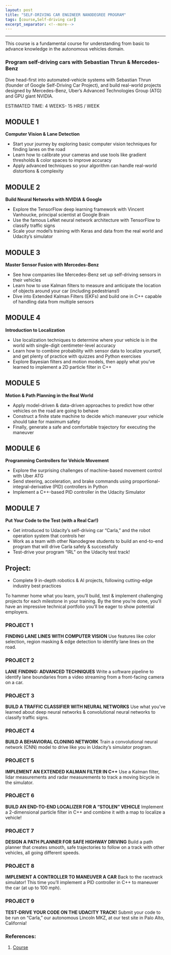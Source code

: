 ```yaml
---
layout: post
title: "SELF-DRIVING CAR ENGINEER NANODEGREE PROGRAM"
tags: [course,Self-driving car]
excerpt_separator: <!--more-->
---
```


---
This course is a fundamental course for understanding from basic to advance knowledge in the autonomous vehicles domain.
<!--more-->

### Program self-driving cars with Sebastian Thrun & Mercedes-Benz
Dive head-first into automated-vehicle systems with Sebastian Thrun (founder of Google Self-Driving Car Project), and build real-world projects designed by Mercedes-Benz, Uber’s Advanced Technologies Group (ATG) and GPU giant NVIDIA.

ESTIMATED TIME: 4 WEEKS- 15 HRS / WEEK


## MODULE 1
__Computer Vision & Lane Detection__
- Start your journey by exploring basic computer vision techniques for finding lanes on the road
- Learn how to calibrate your cameras and use tools like gradient thresholds & color spaces to improve accuracy
- Apply advanced techniques so your algorithm can handle real-world distortions & complexity


## MODULE 2
__Build Neural Networks with NVIDIA & Google__
- Explore the TensorFlow deep learning framework with Vincent Vanhoucke, principal scientist at Google Brain
- Use the famous LeNet neural network architecture with TensorFlow to classify traffic signs
- Scale your model’s training with Keras and data from the real world and Udacity’s simulator

## MODULE 3
__Master Sensor Fusion with Mercedes-Benz__
- See how companies like Mercedes-Benz set up self-driving sensors in their vehicles
- Learn how to use Kalman filters to measure and anticipate the location of objects around your car (including pedestrians!)
- Dive into Extended Kalman Filters (EKFs) and build one in C++ capable of handling data from multiple sensors

## MODULE 4
__Introduction to Localization__
- Use localization techniques to determine where your vehicle is in the world with single-digit centimeter-level accuracy
- Learn how to combine probability with sensor data to localize yourself, and get plenty of practice with quizzes and Python exercises
- Explore Bayesian filters and motion models, then apply what you’ve learned to implement a 2D particle filter in C++

## MODULE 5
__Motion & Path Planning in the Real World__
- Apply model-driven & data-driven approaches to predict how other vehicles on the road are going to behave
- Construct a finite state machine to decide which maneuver your vehicle should take for maximum safety
- Finally, generate a safe and comfortable trajectory for executing the maneuver

## MODULE 6
__Programming Controllers for Vehicle Movement__
- Explore the surprising challenges of machine-based movement control with Uber ATG
- Send steering, acceleration, and brake commands using proportional-integral-derivative (PID) controllers in Python
- Implement a C++-based PID controller in the Udacity Simulator

## MODULE 7
__Put Your Code to the Test (with a Real Car!)__
- Get introduced to Udacity’s self-driving car “Carla,” and the robot operation system that controls her
- Work as a team with other Nanodegree students to build an end-to-end program that will drive Carla safely & successfully
- Test-drive your program “IRL” on the Udacity test track!

## Project: 
- Complete 9 in-depth robotics & AI projects, following cutting-edge industry best practices

To hammer home what you learn, you’ll build, test & implement challenging projects for each milestone in your training. By the time you’re done, you’ll have an impressive technical portfolio you’ll be eager to show potential employers.

### PROJECT 1
__FINDING LANE LINES WITH COMPUTER VISION__
Use features like color selection, region masking & edge detection to identify lane lines on the road.

### PROJECT 2
__LANE FINDING: ADVANCED TECHNIQUES__
Write a software pipeline to identify lane boundaries from a video streaming from a front-facing camera on a car.

### PROJECT 3
__BUILD A TRAFFIC CLASSIFIER WITH NEURAL NETWORKS__
Use what you've learned about deep neural networks & convolutional neural networks to classify traffic signs.

### PROJECT 4
__BUILD A BEHAVIORAL CLONING NETWORK__
Train a convolutional neural network (CNN) model to drive like you in Udacity’s simulator program.

### PROJECT 5
__IMPLEMENT AN EXTENDED KALMAN FILTER IN C++__
Use a Kalman filter, lidar measurements and radar measurements to track a moving bicycle in the simulator.

### PROJECT 6
__BUILD AN END-TO-END LOCALIZER FOR A “STOLEN” VEHICLE__
Implement a 2-dimensional particle filter in C++ and combine it with a map to localize a vehicle!

### PROJECT 7
__DESIGN A PATH PLANNER FOR SAFE HIGHWAY DRIVING__
Build a path planner that creates smooth, safe trajectories to follow on a track with other vehicles, all going different speeds.

### PROJECT 8
__IMPLEMENT A CONTROLLER TO MANEUVER A CAR__
Back to the racetrack simulator! This time you’ll implement a PID controller in C++ to maneuver the car (at up to 100 mph).

### PROJECT 9
__TEST-DRIVE YOUR CODE ON THE UDACITY TRACK!__
Submit your code to be run on “Carla,” our autonomous Lincoln MKZ, at our test site in Palo Alto, California!

### References:
1. [Course](https://www.udacity.com/course/self-driving-car-engineer-nanodegree--nd013)

